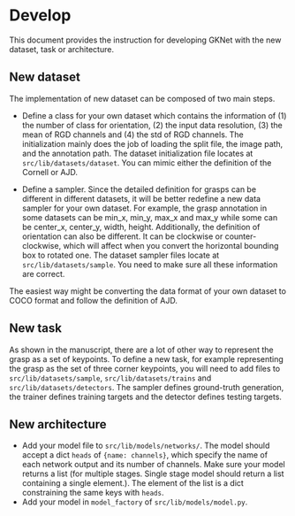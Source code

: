 # Develop

This document provides the instruction for developing GKNet with the new dataset, task or architecture.

## New dataset

The implementation of new dataset can be composed of two main steps.

- Define a class for your own dataset which contains the information of (1) the number of class for orientation, (2) the input data resolution, (3) the mean of RGD channels and (4) the std of RGD channels. The initialization mainly does the job of loading the split file, the image path, and the annotation path. The dataset initialization file locates at `src/lib/datasets/dataset`. You can mimic either the definition of the Cornell or AJD.

- Define a sampler. Since the detailed definition for grasps can be different in different datasets, it will be better redefine a new data sampler for your own dataset. For example, the grasp annotation in some datasets can be min_x, min_y, max_x and max_y while some can be center_x, center_y, width, height. Additionally, the definition of orientation can also be different. It can be clockwise or counter-clockwise, which will affect when you convert the horizontal bounding box to rotated one. The dataset sampler
  files locate at `src/lib/datasets/sample`. You need to make sure all these information are correct.

The easiest way might be converting the data format of your own dataset to COCO format and follow the definition of AJD.

## New task

As shown in the manuscript, there are a lot of other way to represent the grasp as a set of keypoints. To define a new task, for example representing the grasp as the set
of three corner keypoints, you will need to add files to `src/lib/datasets/sample`, `src/lib/datasets/trains` and `src/lib/datasets/detectors`.
The sampler defines ground-truth generation, the trainer defines training targets and the detector defines testing targets.

## New architecture

- Add your model file to `src/lib/models/networks/`. The model should accept a dict `heads` of `{name: channels}`, which specify the name of each network output and its number of channels. Make sure your model returns a list (for multiple stages. Single stage model should return a list containing a single element.). The element of the list is a dict constraining the same keys with `heads`.
- Add your model in `model_factory` of `src/lib/models/model.py`.
